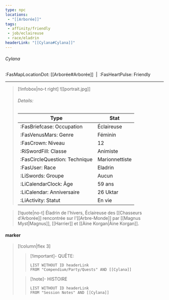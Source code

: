 ```yaml
---
type: npc
locations:
 - "[[Arborée]]"
tags:
 - affinity/friendly
 - job/eclaireuse
 - race/eladrin
headerLink: "[[Cylana#Cylana]]"
---
```

###### Cylana
<span class="sub2">:FasMapLocationDot: [[Arborée#Arborée]]&nbsp;&nbsp;|&nbsp;&nbsp;:FasHeartPulse: Friendly </span>
___

> [!infobox|no-t right]
> ![[portrait.jpg]]
> ###### Details:
> | Type | Stat |
> | ---- | ---- |
> | :FasBriefcase: Occupation |  Éclaireuse |
> | :FasVenusMars: Genre | Féminin |
> | :FasCrown: Niveau   | 12 |
> | :RiSwordFill: Classe |  Animiste |
> | :FasCircleQuestion: Technique |  Marionnettiste|
> | :FasUser: Race | Eladrin |
> |  :LiSwords: Groupe |  Aucun|
> |  :LiCalendarClock: Âge | 59 ans |
> |  :LiCalendar: Anniversaire | 26 Uktar |
> | :LiActivity: Statut | En vie |
<span class="clearfix"></span>

> [!quote|no-t]
>Éladrin de l'hivers, Éclaireuse des [[Chasseurs d'Arborée]] rencontrée sur l'[[Arbre-Monde]] par [[Magnus Myst|Magnus]], [[Harrier]] et [[Àine Korgan|Àine Korgan]].
#### marker
> [!column|flex 3]
>> [!important]- QUÊTE:
>>```dataview
>>LIST WITHOUT ID headerLink
>>FROM "Compendium/Party/Quests" AND [[Cylana]]
>
>>[!note]- HISTOIRE
>>```dataview
>>LIST WITHOUT ID headerLink
>>FROM "Session Notes" AND [[Cylana]]
